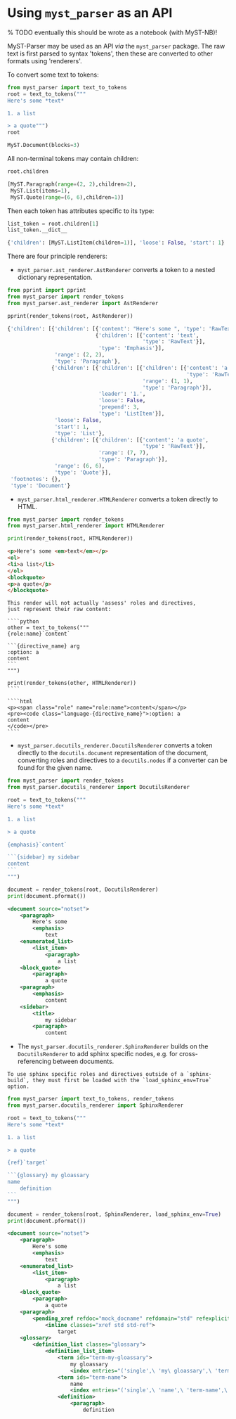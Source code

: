 # Using `myst_parser` as an API

% TODO eventually this should be wrote as a notebook (with MyST-NB)!

MyST-Parser may be used as an API *via* the `myst_parser` package.
The raw text is first parsed to syntax 'tokens',
then these are converted to other formats using 'renderers'.

To convert some text to tokens:

```python
from myst_parser import text_to_tokens
root = text_to_tokens("""
Here's some *text*

1. a list

> a quote""")
root
```

```python
MyST.Document(blocks=3)
```

All non-terminal tokens may contain children:

```python
root.children
```

```python
[MyST.Paragraph(range=(2, 2),children=2),
 MyST.List(items=1),
 MyST.Quote(range=(6, 6),children=1)]
```

Then each token has attributes specific to its type:

```python
list_token = root.children[1]
list_token.__dict__
```

```python
{'children': [MyST.ListItem(children=1)], 'loose': False, 'start': 1}
```

There are four principle renderers:

- `myst_parser.ast_renderer.AstRenderer` converts a token to a nested dictionary representation.

```python
from pprint import pprint
from myst_parser import render_tokens
from myst_parser.ast_renderer import AstRenderer

pprint(render_tokens(root, AstRenderer))
```

```python
{'children': [{'children': [{'content': "Here's some ", 'type': 'RawText'},
                            {'children': [{'content': 'text',
                                           'type': 'RawText'}],
                             'type': 'Emphasis'}],
               'range': (2, 2),
               'type': 'Paragraph'},
              {'children': [{'children': [{'children': [{'content': 'a list',
                                                         'type': 'RawText'}],
                                           'range': (1, 1),
                                           'type': 'Paragraph'}],
                             'leader': '1.',
                             'loose': False,
                             'prepend': 3,
                             'type': 'ListItem'}],
               'loose': False,
               'start': 1,
               'type': 'List'},
              {'children': [{'children': [{'content': 'a quote',
                                           'type': 'RawText'}],
                             'range': (7, 7),
                             'type': 'Paragraph'}],
               'range': (6, 6),
               'type': 'Quote'}],
 'footnotes': {},
 'type': 'Document'}
```

- `myst_parser.html_renderer.HTMLRenderer` converts a token directly to HTML.

```python
from myst_parser import render_tokens
from myst_parser.html_renderer import HTMLRenderer

print(render_tokens(root, HTMLRenderer))
```

```html
<p>Here's some <em>text</em></p>
<ol>
<li>a list</li>
</ol>
<blockquote>
<p>a quote</p>
</blockquote>
```

`````{note}
This render will not actually 'assess' roles and directives,
just represent their raw content:

````python
other = text_to_tokens("""
{role:name}`content`

```{directive_name} arg
:option: a
content
```
""")

print(render_tokens(other, HTMLRenderer))
````

````html
<p><span class="role" name="role:name">content</span></p>
<pre><code class="language-{directive_name}">:option: a
content
</code></pre>
````
`````

- `myst_parser.docutils_renderer.DocutilsRenderer` converts a token directly to the `docutils.document` representation of the document, converting roles and directives to a `docutils.nodes` if a converter can be found for the given name.

````python
from myst_parser import render_tokens
from myst_parser.docutils_renderer import DocutilsRenderer

root = text_to_tokens("""
Here's some *text*

1. a list

> a quote

{emphasis}`content`

```{sidebar} my sidebar
content
```
""")

document = render_tokens(root, DocutilsRenderer)
print(document.pformat())
````

```xml
<document source="notset">
    <paragraph>
        Here's some
        <emphasis>
            text
    <enumerated_list>
        <list_item>
            <paragraph>
                a list
    <block_quote>
        <paragraph>
            a quote
    <paragraph>
        <emphasis>
            content
    <sidebar>
        <title>
            my sidebar
        <paragraph>
            content
```

- The `myst_parser.docutils_renderer.SphinxRenderer` builds on the `DocutilsRenderer` to add sphinx specific nodes, e.g. for cross-referencing between documents.

```{note}
To use sphinx specific roles and directives outside of a `sphinx-build`, they must first be loaded with the `load_sphinx_env=True` option.
```

````python
from myst_parser import text_to_tokens, render_tokens
from myst_parser.docutils_renderer import SphinxRenderer

root = text_to_tokens("""
Here's some *text*

1. a list

> a quote

{ref}`target`

```{glossary} my gloassary
name
    definition
```
""")

document = render_tokens(root, SphinxRenderer, load_sphinx_env=True)
print(document.pformat())
````

```xml
<document source="notset">
    <paragraph>
        Here's some
        <emphasis>
            text
    <enumerated_list>
        <list_item>
            <paragraph>
                a list
    <block_quote>
        <paragraph>
            a quote
    <paragraph>
        <pending_xref refdoc="mock_docname" refdomain="std" refexplicit="False" reftarget="target" reftype="ref" refwarn="True">
            <inline classes="xref std std-ref">
                target
    <glossary>
        <definition_list classes="glossary">
            <definition_list_item>
                <term ids="term-my-gloassary">
                    my gloassary
                    <index entries="('single',\ 'my\ gloassary',\ 'term-my-gloassary',\ 'main',\ None)">
                <term ids="term-name">
                    name
                    <index entries="('single',\ 'name',\ 'term-name',\ 'main',\ None)">
                <definition>
                    <paragraph>
                        definition
```
